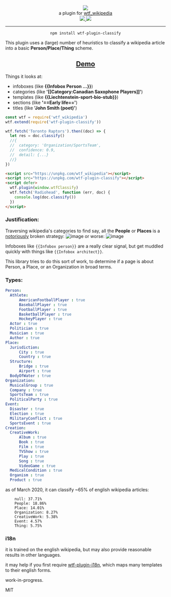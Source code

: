 <div align="center">
  <img src="https://cloud.githubusercontent.com/assets/399657/23590290/ede73772-01aa-11e7-8915-181ef21027bc.png" />

  <div>a plugin for <a href="https://github.com/spencermountain/wtf_wikipedia/">wtf_wikipedia</a></div>
  
  <!-- npm version -->
  <a href="https://npmjs.org/package/wtf-plugin-classify">
    <img src="https://img.shields.io/npm/v/wtf-plugin-classify.svg?style=flat-square" />
  </a>
  
  <!-- file size -->
  <a href="https://unpkg.com/wtf-plugin-classify/builds/wtf-plugin-classify.min.js">
    <img src="https://badge-size.herokuapp.com/spencermountain/wtf-plugin-html/master/builds/wtf-plugin-classify.min.js" />
  </a>
   <hr/>
</div>

<div align="center">
  <code>npm install wtf-plugin-classify</code>
</div>

This plugin uses a (large) number of heuristics to classify a wikipedia article into a basic **Person/Place/Thing** scheme.

<div align="center">
  <h2><a href="https://observablehq.com/@spencermountain/wtf-plugin-classify">Demo</a></h2>
</div>

Things it looks at:

- infoboxes (like **{{Infobox Person ...}}**)
- categories (like **'[[Category:Canadian Saxophone Players]]'**)
- templates (like **{{Liechtenstein-sport-bio-stub}}**)
- sections (like **'==Early life=='**)
- titles (like **'John Smith (poet)'**)

```js
const wtf = require('wtf_wikipedia')
wtf.extend(require('wtf-plugin-classify'))

wtf.fetch('Toronto Raptors').then((doc) => {
  let res = doc.classify()
  //{
  //  category: 'Organization/SportsTeam',
  //  confidence: 0.9,
  //  detail: {...}
  //}
})
```

```html
<script src="https://unpkg.com/wtf_wikipedia"></script>
<script src="https://unpkg.com/wtf-plugin-classify"></script>
<script defer>
  wtf.plugin(window.wtfClassify)
  wtf.fetch('Radiohead', function (err, doc) {
    console.log(doc.classify())
  })
</script>
```


### Justification:

Traversing wikipedia's categories to find say, all the **People** or **Places** is a [notoriously](https://humane.computer/review-the-science-of-managing-our-digital-stuff/) broken strategy:
![image](https://user-images.githubusercontent.com/399657/77183042-1f44ba00-6aa4-11ea-9a9e-502d825a6ea4.png)
or worse:
![image](https://user-images.githubusercontent.com/399657/77183081-2cfa3f80-6aa4-11ea-9e6a-1e5bcf2e70b6.png)

Infoboxes like `{{Infobox person}}` are a really clear signal, but get muddled quickly with things like `{{Infobox architect}}`.

This library tries to do this sort of work, to determine if a page is about Person, a Place, or an Organization in broad terms.

### Types:

```yaml
Person:
  Athlete:
      AmericanFootballPlayer : true
      BaseballPlayer : true
      FootballPlayer : true
      BasketballPlayer : true
      HockeyPlayer : true
  Actor : true
  Politician : true
  Musician : true
  Author : true
Place:
  Jurisdiction:
      City : true
      Country : true
  Structure:
      Bridge : true
      Airport : true
  BodyOfWater : true
Organization:
  MusicalGroup : true
  Company : true
  SportsTeam : true
  PoliticalParty : true
Event:
  Disaster : true
  Election : true
  MilitaryConflict : true
  SportsEvent : true
Creation:
  CreativeWork:
      Album : true
      Book : true
      Film : true
      TVShow : true
      Play : true
      Song : true
      VideoGame : true
  MedicalCondition : true
  Organism : true
  Product : true
```

as of March 2020, it can classify ~65% of english wikipedia articles:

```
    null: 37.71%
    People: 18.86%
    Place: 14.01%
    Organization: 8.27%
    CreativeWork: 5.38%
    Event: 4.57%
    Thing: 5.75%
```

### i18n

it is trained on the english wikipedia, but may also provide reasonable results in other languages.

it may help if you first require [wtf-plugin-i18n](../i18n), which maps many templates to their english forms.

work-in-progress.

MIT
